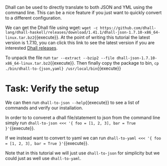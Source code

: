 Dhall can be used to directly translate to both JSON and YML using the command line. This can be a nice feature if you just want to quickly convert to a different configuration.
<!--- 
For the purposes of this tutorial the dhall-to-json have already been configured. If you want to install on your own machine please go to this link: [Installation guide](https://docs.dhall-lang.org/tutorials/Getting-started_Generate-JSON-or-YAML.html#installation).
--->

We can get the Dhall file using wget: `wget -c https://github.com/dhall-lang/dhall-haskell/releases/download/1.41.1/dhall-json-1.7.10-x86_64-linux.tar.bz2`{{execute}}. At the point of writing this tutorial the latest version is 1.7.10, you can click this link to see the latest version if you are interested [Dhall releases](https://github.com/dhall-lang/dhall-haskell/releases). 

To unpack the file run `tar --extract --bzip2 --file dhall-json-1.7.10-x86_64-linux.tar.bz2`{{execute}}. Then finally copy the package to bin, `cp ./bin/dhall-to-{json,yaml} /usr/local/bin`{{execute}}


# Task: Verify the setup

We can then run `dhall-to-json --help`{{execute}} to see a list of commands and verify our installation.

In order to to converet a dhall file/statement to json from the command line simply run  `dhall-to-json <<< '{ foo = [1, 2, 3], bar = True }'`{{execute}}.

If we instead want to convert to yaml we can run `dhall-to-yaml <<< '{ foo = [1, 2, 3], bar = True }'`{{execute}}. 

Note that in this tutorial we will just use `dhall-to-json` for simplicity but we could just as well use `dhall-to-yaml`.

